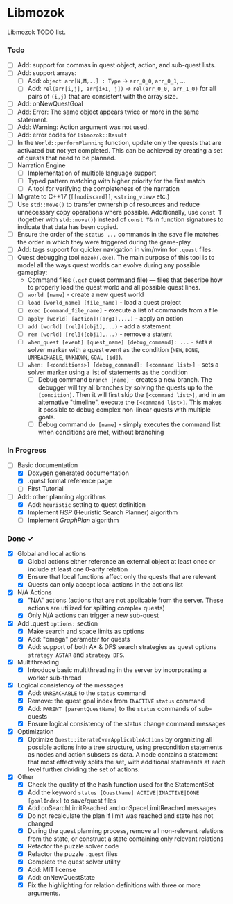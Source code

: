 # Libmozok

Libmozok TODO list.

### Todo

- [ ] Add: support for commas in quest object, action, and sub-quest lists.
- [ ] Add: support arrays:
    - [ ] Add: `object arr[N,M,..] : Type` -> `arr_0_0`, `arr_0_1`, ...
    - [ ] Add: `rel(arr[i,j], arr[i+1, j])` -> `rel(arr_0_0, arr_1_0)` for all pairs of `(i,j)` that are consistent with the array size.
- [ ] Add: onNewQuestGoal
- [ ] Add: Error: The same object appears twice or more in the same statement.
- [ ] Add: Warning: Action argument was not used.
- [ ] Add: error codes for `libmozok::Result`
- [ ] In the `World::performPlanning` function, update only the quests that are activated but not yet completed. This can be achieved by creating a set of quests that need to be planned.
- [ ] Narration Engine
    - [ ] Implementation of multiple language support
    - [ ] Typed pattern matching with higher priority for the first match
    - [ ] A tool for verifying the completeness of the narration
- [ ] Migrate to C++17 (`[[nodiscard]]`, `<string_view>` etc.)
- [ ] Use `std::move()` to transfer ownership of resources and reduce unnecessary copy operations where possible. Additionally, use `const T` (together with `std::move()`) instead of `const T&` in function signatures to indicate that data has been copied.
- [ ] Ensure the order of the `status ...` commands in the save file matches the order in which they were triggered during the game-play.
- [ ] Add: tags support for quicker navigation in vim/nvim for `.quest` files.
- [ ] Quest debugging tool `mozok`(`.exe`). The main purpose of this tool is to model all the ways quest worlds can evolve during any possible gameplay:
    - Command files (`.qcf` quest command file) — files that describe how to properly load the quest world and all possible quest lines.
    - [ ] `world [name]` - create a new quest world
    - [ ] `load [world_name] [file_name]` - load a quest project
    - [ ] `exec [command_file_name]` - execute a list of commands from a file
    - [ ] `apply [world] [action]([arg1],...)` - apply an action
    - [ ] `add [world] [rel]([obj1],...)` - add a statement
    - [ ] `rem [world] [rel]([obj1],...)` - remove a statent
    - [ ] `when_quest [event] [quest_name] [debug_command]: ...` - sets a solver marker with a quest event as the condition (`NEW`, `DONE`, `UNREACHABLE`, `UNKNOWN`, `GOAL [id]`).
    - [ ] `when: [<conditions>] [debug_command]: [<command list>]` - sets a solver marker using a list of statements as the condition
        - [ ] Debug command `branch [name]` - creates a new branch. The debugger will try all branches by solving the quests up to the `[condition]`. Then it will first skip the `[<command list>]`, and in an alternative "timeline", execute the `[<command list>]`. This makes it possible to debug complex non-linear quests with multiple goals.
        - [ ] Debug command `do [name]` - simply executes the command list when conditions are met, without branching

### In Progress

- [ ] Basic documentation
    - [x] Doxygen generated documentation
    - [x] .quest format reference page
    - [ ] First Tutorial
- [ ] Add: other planning algorithms
    - [x] Add: `heuristic` setting to quest definition
    - [x] Implement *HSP* (Heuristic Search Planner) algorithm
    - [ ] Implement *GraphPlan* algorithm

### Done ✓

- [x] Global and local actions
    - [x] Global actions either reference an external object at least once or include at least one 0-arity relation
    - [x] Ensure that local functions affect only the quests that are relevant
    - [x] Quests can only accept local actions in the actions list

- [x] N/A Actions
    - [x] "N/A" actions (actions that are not applicable from the server. These actions are utilized for splitting complex quests)
    - [x] Only N/A actions can trigger a new sub-quest

- [x] Add .quest `options:` section
    - [x] Make search and space limits as options
    - [x] Add: "omega" parameter for quests
    - [x] Add: support of both A* & DFS search strategies as quest options `strategy ASTAR` and `strategy DFS`.

- [x] Multithreading
    - [x] Introduce basic multithreading in the server by incorporating a worker sub-thread

- [x] Logical consistency of the messages
    - [x] Add: `UNREACHABLE` to the `status` command
    - [x] Remove: the quest goal index from `INACTIVE` `status` command
    - [x] Add: `PARENT [parentQuestName]` to the `status` commands of sub-quests
    - [x] Ensure logical consistency of the status change command messages

- [x] Optimization
    - [x] Optimize `Quest::iterateOverApplicableActions` by organizing all possible actions into a tree structure, using precondition statements as nodes and action subsets as data. A node contains a statement that most effectively splits the set, with additional statements at each level further dividing the set of actions.

- [x] Other
    - [x] Check the quality of the hash function used for the StatementSet
    - [x] Add the keyword `status [QuestName] ACTIVE|INACTIVE|DONE [goalIndex]` to save/quest files
    - [x] Add onSearchLimitReached and onSpaceLimitReached messages
    - [x] Do not recalculate the plan if limit was reached and state has not changed
    - [x] During the quest planning process, remove all non-relevant relations from the state, or construct a state containing only relevant relations
    - [x] Refactor the puzzle solver code
    - [x] Refactor the puzzle `.quest` files
    - [x] Complete the quest solver utility
    - [x] Add: MIT license
    - [x] Add: onNewQuestState
    - [x] Fix the highlighting for relation definitions with three or more arguments.
